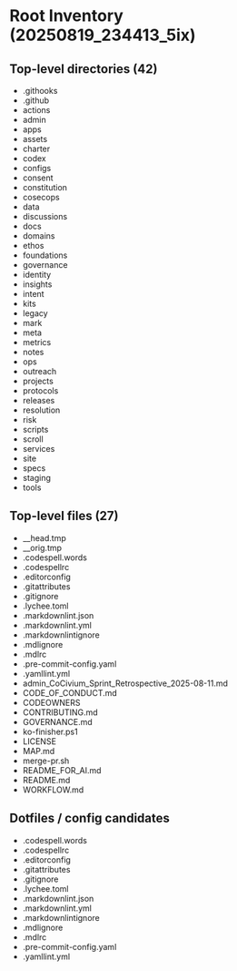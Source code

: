 # Root Inventory (20250819_234413_5ix)

## Top-level directories (42)
- .githooks
- .github
- actions
- admin
- apps
- assets
- charter
- codex
- configs
- consent
- constitution
- cosecops
- data
- discussions
- docs
- domains
- ethos
- foundations
- governance
- identity
- insights
- intent
- kits
- legacy
- mark
- meta
- metrics
- notes
- ops
- outreach
- projects
- protocols
- releases
- resolution
- risk
- scripts
- scroll
- services
- site
- specs
- staging
- tools

## Top-level files (27)
- __head.tmp
- __orig.tmp
- .codespell.words
- .codespellrc
- .editorconfig
- .gitattributes
- .gitignore
- .lychee.toml
- .markdownlint.json
- .markdownlint.yml
- .markdownlintignore
- .mdlignore
- .mdlrc
- .pre-commit-config.yaml
- .yamllint.yml
- admin_CoCivium_Sprint_Retrospective_2025-08-11.md
- CODE_OF_CONDUCT.md
- CODEOWNERS
- CONTRIBUTING.md
- GOVERNANCE.md
- ko-finisher.ps1
- LICENSE
- MAP.md
- merge-pr.sh
- README_FOR_AI.md
- README.md
- WORKFLOW.md

## Dotfiles / config candidates
- .codespell.words
- .codespellrc
- .editorconfig
- .gitattributes
- .gitignore
- .lychee.toml
- .markdownlint.json
- .markdownlint.yml
- .markdownlintignore
- .mdlignore
- .mdlrc
- .pre-commit-config.yaml
- .yamllint.yml
